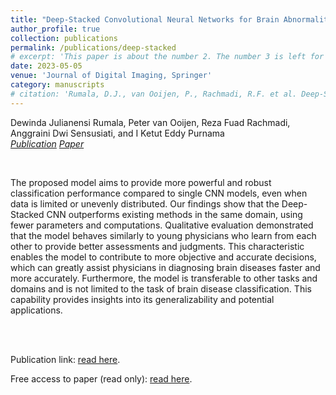 ```yaml
---
title: "Deep-Stacked Convolutional Neural Networks for Brain Abnormality Classification Based on MRI Images"
author_profile: true
collection: publications
permalink: /publications/deep-stacked
# excerpt: 'This paper is about the number 2. The number 3 is left for future work.'
date: 2023-05-05
venue: 'Journal of Digital Imaging, Springer'
category: manuscripts
# citation: 'Rumala, D.J., van Ooijen, P., Rachmadi, R.F. et al. Deep-Stacked Convolutional Neural Networks for Brain Abnormality Classification Based on MRI Images. J Digit Imaging 36, 1460–1479 (2023). https://doi.org/10.1007/s10278-023-00828-7'
---
```

Dewinda Julianensi Rumala, Peter van Ooijen, Reza Fuad Rachmadi, Anggraini Dwi Sensusiati, and I Ketut Eddy Purnama
<br>
<a href="https://link.springer.com/article/10.1007/s10278-023-00828-7"  target="_blank"><i class="fas fa-graduation-cap">Publication</i></a>
<a href="https://rdcu.be/dbukT"  target="_blank"><i class="fas fa-file-pdf">Paper</i></a>
<!-- <a href="https://github.com/djrumala/ADNI-processing"  target="_blank"><i class="fab fa-github"> Code</i></a> -->
<!-- Link to the publication/paper1 page -->
<br>
<body>

The proposed model aims to provide more powerful and robust classification performance compared to single CNN models, even when data is limited or unevenly distributed. Our findings show that the Deep-Stacked CNN outperforms existing methods in the same domain, using fewer parameters and computations. Qualitative evaluation demonstrated that the model behaves similarly to young physicians who learn from each other to provide better assessments and judgments. This characteristic enables the model to contribute to more objective and accurate decisions, which can greatly assist physicians in diagnosing brain diseases faster and more accurately. Furthermore, the model is transferable to other tasks and domains and is not limited to the task of brain disease classification. This capability provides insights into its generalizability and potential applications.

<br><br>
<p>Publication link: <a href="https://link.springer.com/article/10.1007/s10278-023-00828-7" target="_blank">read here</a>.</p>
<p>Free access to paper (read only): <a href="https://rdcu.be/dbukT" target="_blank">read here</a>.</p>


</body>